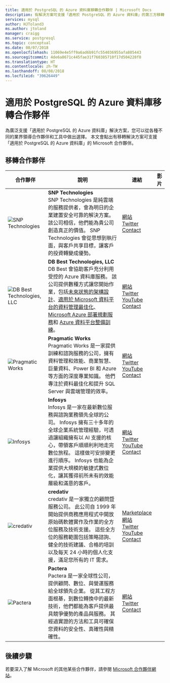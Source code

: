 ```yaml
---
title: 適用於 PostgreSQL 的 Azure 資料庫移轉合作夥伴 | Microsoft Docs
description: 有解決方案可支援「適用於 PostgreSQL 的 Azure 資料庫」的第三方移轉合作夥伴清單。
services: mysql
author: HJToland3
ms.author: jtoland
manager: craigg
ms.service: postgresql
ms.topic: conceptual
ms.date: 08/07/2018
ms.openlocfilehash: 11069e4e5ff9a6ad6b91fc554036955afa805443
ms.sourcegitcommit: 4de6a8671c445fae31f760385710f17d504228f8
ms.translationtype: HT
ms.contentlocale: zh-TW
ms.lasthandoff: 08/08/2018
ms.locfileid: "39626449"
---
```

# <a name="azure-database-for-postgresql-migration-partners"></a>適用於 PostgreSQL 的 Azure 資料庫移轉合作夥伴
為廣泛支援「適用於 PostgreSQL 的 Azure 資料庫」解決方案，您可以從各種不同的業界領導合作夥伴和工具中做出選擇。 本文會點出有移轉解決方案可支援「適用於 PostgreSQL 的 Azure 資料庫」的 Microsoft 合作夥伴。

## <a name="migration-partners"></a>移轉合作夥伴
| 合作夥伴 | 說明 | 連結 | 影片 |
| --- | --- | --- | --- |
| ![SNP Technologies][1] |**SNP Technologies**<br>SNP Technologies 是純雲端的服務提供者，會為明日的企業建置安全可靠的解決方案。 該公司相信，他們能為貴公司創造真正的價值。 SNP Technologies 會從思想到執行面，與客戶共享目標，讓客戶的投資轉變成優勢。|[網站][snp_website]<br>[Twitter][snp_twitter]<br>[Contact][snp_contact] | |
| ![DB Best Technologies, LLC][2] |**DB Best Technologies, LLC**<br>DB Best 會協助客戶充分利用受控的 Azure 資料庫服務。 該公司提供數種方式讓您開始作業，包括[未來狀態的架構設計](https://na01.safelinks.protection.outlook.com/?url=https%3A%2F%2Fwww.dbbest.com%2Fservices%2Ffuture-state-architectural-design%2F&data=02%7C01%7Cjtoland%40microsoft.com%7C7311aa2024894a80eff208d5cfd45696%7C72f988bf86f141af91ab2d7cd011db47%7C1%7C0%7C636643433261194557&sdata=SCr3kseFvcU7mI1%2FZt7K2elXAqLY%2FyL6AO944QiWoLg%3D&reserved=0)、[適用於 Microsoft 資料平台的資料管理最佳化](https://na01.safelinks.protection.outlook.com/?url=https%3A%2F%2Fwww.dbbest.com%2Fservices%2Fdata-management-optimization-for-microsoft-data-platform%2F&data=02%7C01%7Cjtoland%40microsoft.com%7C7311aa2024894a80eff208d5cfd45696%7C72f988bf86f141af91ab2d7cd011db47%7C1%7C0%7C636643433261204561&sdata=DYF9EeMaMdKZP%2FJ9d3mw%2F67hUAxWmINcI1rMbEQZ1DM%3D&reserved=0)、[Microsoft Azure 部署規劃服務](https://na01.safelinks.protection.outlook.com/?url=https%3A%2F%2Fwww.dbbest.com%2Fservices%2Fmicrosoft-azure-deployment-planning-services%2F&data=02%7C01%7Cjtoland%40microsoft.com%7C7311aa2024894a80eff208d5cfd45696%7C72f988bf86f141af91ab2d7cd011db47%7C1%7C0%7C636643433261214574&sdata=Q%2FNJaHWXrrln6eXaVmU1iVb4tJCoKVgSA8cEBQiZaDk%3D&reserved=0)和 [Azure 資料平台整備訓練](https://na01.safelinks.protection.outlook.com/?url=https%3A%2F%2Fwww.dbbest.com%2Fservices%2Fazure-data-platform-readiness-training%2F&data=02%7C01%7Cjtoland%40microsoft.com%7C7311aa2024894a80eff208d5cfd45696%7C72f988bf86f141af91ab2d7cd011db47%7C1%7C0%7C636643433261214574&sdata=dX%2BBGSCyq4x9ZPkTN74Y%2FUgHJ%2FqtsNgwEFDJft%2FTkc0%3D&reserved=0)。|[網站][dbbest_website]<br>[Twitter][dbbest_twitter]<br>[YouTube][dbbest_youtube]<br>[Contact][dbbest_contact] | |
| ![Pragmatic Works][3] |**Pragmatic Works**<br>Pragmatic Works 是一家提供訓練和諮詢服務的公司，擁有資料管理和效能、商業智慧、巨量資料、Power BI 和 Azure 等方面的深度專業知識。 他們專注於資料最佳化和提升 SQL Server 與雲端管理的效率。|[網站][pragmatic-works_website]<br>[Twitter][pragmatic-works_twitter]<br>[YouTube][pragmatic-works_youtube]<br>[Contact][pragmatic-works_contact] | |
| ![Infosys][4] |**Infosys**<br>Infosys 是一家在最新數位服務與諮詢業務領先全球的公司。 Infosys 擁有三十多年的全球企業系統管理經驗，可透過讓組織擁有以 AI 支援的核心，帶領客戶順順利利地走完數位旅程。 這樣做可安排變更進行順序。 Infosys 也能為企業提供大規模的敏捷式數位化，讓其獲得前所未有的效能層級和滿意的客戶。|[網站][infosys_website]<br>[Twitter][infosys_twitter]<br>[YouTube][infosys_youtube]<br>[Contact][infosys_contact] | |
| ![credativ][5] |**credativ**<br>credativ 是一家獨立的顧問暨服務公司。 此公司自 1999 年開始提供商務應用程式中開放原始碼軟體實作及作業的全方位服務及技術支援。 這些全方位的服務範圍包括策略諮詢、健全的技術建議、合格的培訓以及每天 24 小時的個人化支援，滿足您所有的 IT 需求。|[Marketplace][credativ_marketplace]<br>[網站][credativ_website]<br>[Twitter][credative_twitter]<br>[YouTube][credativ_youtube]<br>[Contact][credativ_contact] | |
| ![Pactera][6] |**Pactera**<br>Pactera 是一家全球性公司，提供顧問、數位、與營運服務給全球領先企業。 從其工程方面根基，到數位轉換中的最新技術，他們都能為客戶提供最具競爭優勢的產品與服務。 其經過實證的方法和工具可確保您資料的安全性、真確性與精確性。|[網站][pactera_website]<br>[Twitter][pactera_twitter]<br>[Contact][pactera_contact] | |

## <a name="next-steps"></a>後續步驟
若要深入了解 Microsoft 的其他某些合作夥伴，請參閱 [Microsoft 合作夥伴網站](https://partner.microsoft.com/en-US/)。

<!--Image references-->
[1]: ./media/partner-migration-postgresql/SNP_Logo.png
[2]: ./media/partner-migration-postgresql/DB_Best_logo.png
[3]: ./media/partner-migration-postgresql/PW-logo-text-CMYK1000.png
[4]: ./media/partner-migration-postgresql/InfosysLogo.png
[5]: ./media/partner-migration-postgresql/credativ_round_logo2.png
[6]: ./media/partner-migration-postgresql/Pactera_logo_small2.png

<!--Website links -->
[snp_website]:https://www.snp.com//
[dbbest_website]:https://www.dbbest.com/technologies/azure-database-service-mysql-postgresql//
[pragmatic-works_website]:https://pragmaticworks.com//
[infosys_website]:https://www.infosys.com/
[credativ_website]:https://www.credativ.com/postgresql-competence-center/microsoft-azure
[pactera_website]:https://en.pactera.com/service/azure-data-platform-services/

<!--Get Started Links-->
<!--Datasheet Links-->
<!--Marketplace Links -->
[credativ_marketplace]:https://azuremarketplace.microsoft.com/de-de/marketplace/apps?search=credativ&page=1

<!--Press links-->

<!--YouTube links-->
[dbbest_youtube]:https://www.youtube.com/user/DBBestTech
[pragmatic-works_youtube]:https://www.youtube.com/user/PragmaticWorks
[infosys_youtube]:https://www.youtube.com/user/Infosys
[credativ_youtube]:https://www.youtube.com/channel/UCnSnr6_TcILUQQvAwlYFc8A

<!--Twitter links-->
[snp_twitter]:https://twitter.com/snptechnologies
[dbbest_twitter]:https://twitter.com/dbbest_tech
[pragmatic-works_twitter]:https://twitter.com/PragmaticWorks
[infosys_twitter]:https://twitter.com/infosys
[credative_twitter]:https://twitter.com/credativ
[pactera_twitter]:https://twitter.com/Pactera?s=17

<!--Contact links-->
[snp_contact]:mailto:sachin@snp.com
[dbbest_contact]:mailto:dmitry@dbbest.com
[pragmatic-works_contact]:mailto:marketing@pragmaticworks.com
[infosys_contact]:https://www.infosys.com/contact/
[credativ_contact]:mailto:info@credativ.com
[pactera_contact]:mailto:shushi.gaur@pactera.com
